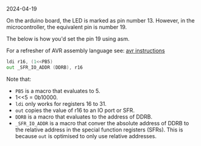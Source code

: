 2024-04-19

On the arduino board, the LED is marked as pin number 13. However, in the
microcontroller, the equivalent pin is number 19.

The below is how you'd set the pin 19 using asm.

For a refresher of AVR assembly language see:
[avr instructions](programming_languages/assembly/avr_instruction_set.md)

```asm
ldi r16, (1<<PB5)
out _SFR_IO_ADDR (DDRB), r16
```

Note that:

- `PB5` is a macro that evaluates to 5.
- 1<<5 = 0b10000.
- `ldi` only works for registers 16 to 31.
- `out` copies the value of r16 to an IO port or SFR.
- `DDRB` is a macro that evaluates to the address of DDRB.
- `_SFR_IO_ADDR` is a macro that conver the absolute address of DDRB to the
  relative address in the special function registers (SFRs). This is because
  `out` is optimised to only use relative addresses.
